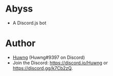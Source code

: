 # Abyss
- A Discord.js bot
# Author
- [Huwng](https://twitter.com/Huwng_) (Huwng#9397 on Discord)
- Join the Discord: https://discord.io/Huwng or https://discord.gg/k7Cb2zQ.
